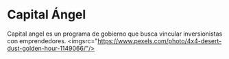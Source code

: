 # Capital Ángel
Capital angel es un programa de gobierno que busca vincular inversionistas con emprendedores. 
<imgsrc="https://www.pexels.com/photo/4x4-desert-dust-golden-hour-1149066/"/>
